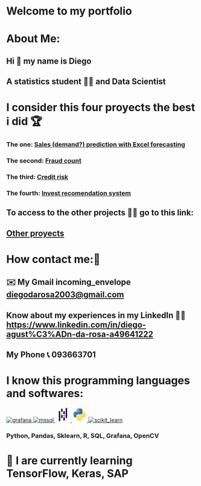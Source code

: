 # Welcome to my portfolio

# About Me:
## Hi 👋 my name is Diego
## A statistics student 🧑‍🎓 and Data Scientist

# I consider this four proyects the best i did 🏆
### The one: [Sales (demand?) prediction with Excel forecasting](https://github.com/Diegod01/My-Blog/blob/main/Portfolio_proyects/Proyect%201.md)
### The second: [Fraud count](https://github.com/Diegod01/My-Blog/blob/main/Portfolio_proyects/Proyect)
### The third: [Credit risk](https://github.com/Diegod01/My-Blog/blob/main/Portfolio_proyects/Proyect%203.md)
### The fourth: [Invest recomendation system](https://github.com/Diegod01/My-Blog/blob/main/Portfolio_proyects/Proyect%204.md)


## To access to the other projects 🧑‍💻 go to this link:
## [Other proyects](https://github.com/Diegod01/Portafolio-2.0)


# How contact me:🤝

## ✉️ My Gmail incoming_envelope diegodarosa2003@gmail.com
## Know about my experiences in my LinkedIn 🧑‍💼 https://www.linkedin.com/in/diego-agust%C3%ADn-da-rosa-a49641222
## My Phone 📞 093663701
 
 
# I know this programming languages and softwares:
<p align="left"> <a href="https://grafana.com" target="_blank" rel="noreferrer"> <img src="https://www.vectorlogo.zone/logos/grafana/grafana-icon.svg" alt="grafana" width="40" height="40"/> </a> <a href="https://www.microsoft.com/en-us/sql-server" target="_blank" rel="noreferrer"> <img src="https://www.svgrepo.com/show/303229/microsoft-sql-server-logo.svg" alt="mssql" width="40" height="40"/> </a> <a href="https://pandas.pydata.org/" target="_blank" rel="noreferrer"> <img src="https://raw.githubusercontent.com/devicons/devicon/2ae2a900d2f041da66e950e4d48052658d850630/icons/pandas/pandas-original.svg" alt="pandas" width="40" height="40"/> </a> <a href="https://www.python.org" target="_blank" rel="noreferrer"> <img src="https://raw.githubusercontent.com/devicons/devicon/master/icons/python/python-original.svg" alt="python" width="40" height="40"/> </a> <a href="https://scikit-learn.org/" target="_blank" rel="noreferrer"> <img src="https://upload.wikimedia.org/wikipedia/commons/0/05/Scikit_learn_logo_small.svg" alt="scikit_learn" width="40" height="40"/> </a> </p>

### Python, Pandas, Sklearn, R, SQL, Grafana, OpenCV

# 🌱 I are currently learning TensorFlow, Keras, SAP


